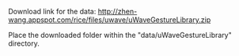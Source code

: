 Download link for the data:
http://zhen-wang.appspot.com/rice/files/uwave/uWaveGestureLibrary.zip

Place the downloaded folder within the "data/uWaveGestureLibrary" directory.